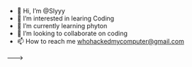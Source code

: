 - 👋 Hi, I’m @Slyyy
- 👀 I’m interested in learing Coding
- 🌱 I’m currently learning phyton
- 💞️ I’m looking to collaborate on coding
- 📫 How to reach me whohackedmycomputer@gmail.com


--->
